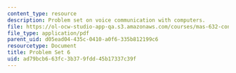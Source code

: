 ```yaml
---
content_type: resource
description: Problem set on voice communication with computers.
file: https://ol-ocw-studio-app-qa.s3.amazonaws.com/courses/mas-632-conversational-computer-systems-fall-2008/ad79bcb663fc3b379fdd45b17337c39f_ps6.pdf
file_type: application/pdf
parent_uid: d05ead04-435c-0410-a0f6-335b812199c6
resourcetype: Document
title: Problem Set 6
uid: ad79bcb6-63fc-3b37-9fdd-45b17337c39f
---
```

